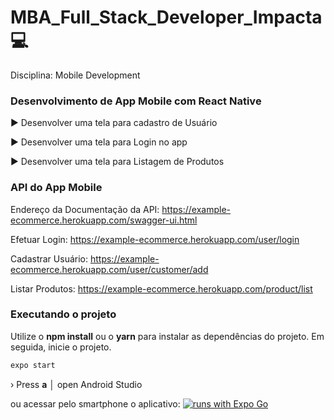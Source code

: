 # MBA_Full_Stack_Developer_Impacta 💻

Disciplina: Mobile Development

### Desenvolvimento de App Mobile com React Native
► Desenvolver uma tela para cadastro de Usuário

► Desenvolver uma tela para Login no app

► Desenvolver uma tela para Listagem de Produtos

### API do App Mobile
Endereço da Documentação da API:
https://example-ecommerce.herokuapp.com/swagger-ui.html

Efetuar Login:
https://example-ecommerce.herokuapp.com/user/login

Cadastrar Usuário:
https://example-ecommerce.herokuapp.com/user/customer/add

Listar Produtos:
https://example-ecommerce.herokuapp.com/product/list

### Executando o projeto
Utilize o **npm install** ou o **yarn** para instalar as dependências do projeto.
Em seguida, inicie o projeto.

```cl
expo start
```

 › Press **a** │ open Android Studio

ou acessar pelo smartphone o aplicativo: [![runs with Expo Go](https://img.shields.io/badge/Runs%20with%20Expo%20Go-4630EB.svg?style=flat-square&logo=EXPO&labelColor=f3f3f3&logoColor=000)](https://expo.io/client)

